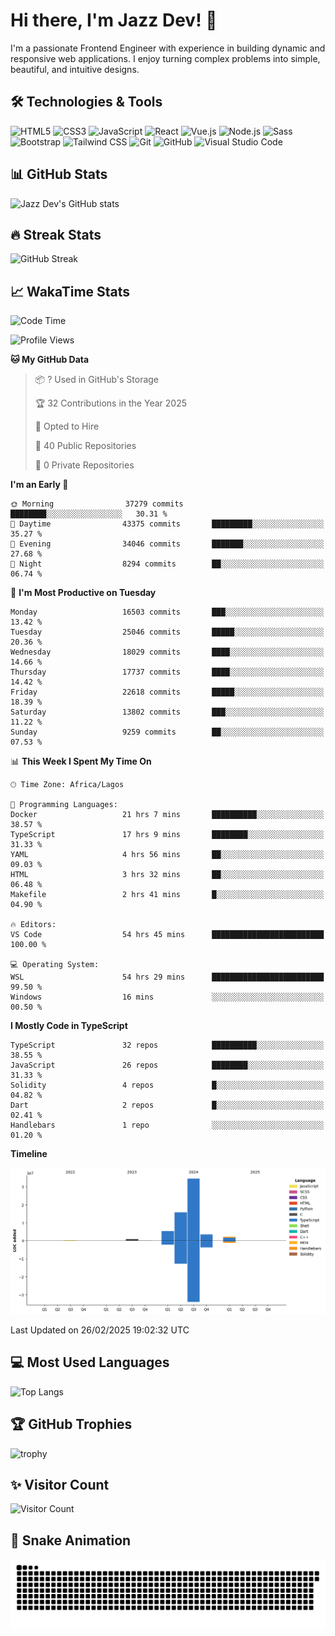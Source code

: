 # Hi there, I'm Jazz Dev! 👋

I'm a passionate Frontend Engineer with experience in building dynamic and responsive web applications. I enjoy turning complex problems into simple, beautiful, and intuitive designs.

## 🛠️ Technologies & Tools

![HTML5](https://img.shields.io/badge/-HTML5-E34F26?style=flat-square&logo=html5&logoColor=white)
![CSS3](https://img.shields.io/badge/-CSS3-1572B6?style=flat-square&logo=css3)
![JavaScript](https://img.shields.io/badge/-JavaScript-F7DF1E?style=flat-square&logo=javascript&logoColor=black)
![React](https://img.shields.io/badge/-React-61DAFB?style=flat-square&logo=react)
![Vue.js](https://img.shields.io/badge/-Vue.js-4FC08D?style=flat-square&logo=vue.js&logoColor=white)
![Node.js](https://img.shields.io/badge/-Node.js-339933?style=flat-square&logo=node.js&logoColor=white)
![Sass](https://img.shields.io/badge/-Sass-CC6699?style=flat-square&logo=sass&logoColor=white)
![Bootstrap](https://img.shields.io/badge/-Bootstrap-563D7C?style=flat-square&logo=bootstrap)
![Tailwind CSS](https://img.shields.io/badge/-Tailwind%20CSS-38B2AC?style=flat-square&logo=tailwind-css&logoColor=white)
![Git](https://img.shields.io/badge/-Git-F05032?style=flat-square&logo=git&logoColor=white)
![GitHub](https://img.shields.io/badge/-GitHub-181717?style=flat-square&logo=github)
![Visual Studio Code](https://img.shields.io/badge/-Visual%20Studio%20Code-007ACC?style=flat-square&logo=visual-studio-code)

## 📊 GitHub Stats

![Jazz Dev's GitHub stats](https://github-readme-stats.vercel.app/api?username=TheJazzDev&show_icons=true&theme=radical)

## 🔥 Streak Stats

![GitHub Streak](https://github-readme-streak-stats.herokuapp.com/?user=TheJazzDev&theme=radical)

## 📈 WakaTime Stats

<!--START_SECTION:waka-->
![Code Time](http://img.shields.io/badge/Code%20Time-2%2C783%20hrs%207%20mins-blue)

![Profile Views](http://img.shields.io/badge/Profile%20Views-46-blue)

**🐱 My GitHub Data** 

> 📦 ? Used in GitHub's Storage 
 > 
> 🏆 32 Contributions in the Year 2025
 > 
> 💼 Opted to Hire
 > 
> 📜 40 Public Repositories 
 > 
> 🔑 0 Private Repositories 
 > 
**I'm an Early 🐤** 

```text
🌞 Morning                37279 commits       ████████░░░░░░░░░░░░░░░░░   30.31 % 
🌆 Daytime                43375 commits       █████████░░░░░░░░░░░░░░░░   35.27 % 
🌃 Evening                34046 commits       ███████░░░░░░░░░░░░░░░░░░   27.68 % 
🌙 Night                  8294 commits        ██░░░░░░░░░░░░░░░░░░░░░░░   06.74 % 
```
📅 **I'm Most Productive on Tuesday** 

```text
Monday                   16503 commits       ███░░░░░░░░░░░░░░░░░░░░░░   13.42 % 
Tuesday                  25046 commits       █████░░░░░░░░░░░░░░░░░░░░   20.36 % 
Wednesday                18029 commits       ████░░░░░░░░░░░░░░░░░░░░░   14.66 % 
Thursday                 17737 commits       ████░░░░░░░░░░░░░░░░░░░░░   14.42 % 
Friday                   22618 commits       █████░░░░░░░░░░░░░░░░░░░░   18.39 % 
Saturday                 13802 commits       ███░░░░░░░░░░░░░░░░░░░░░░   11.22 % 
Sunday                   9259 commits        ██░░░░░░░░░░░░░░░░░░░░░░░   07.53 % 
```


📊 **This Week I Spent My Time On** 

```text
🕑︎ Time Zone: Africa/Lagos

💬 Programming Languages: 
Docker                   21 hrs 7 mins       ██████████░░░░░░░░░░░░░░░   38.57 % 
TypeScript               17 hrs 9 mins       ████████░░░░░░░░░░░░░░░░░   31.33 % 
YAML                     4 hrs 56 mins       ██░░░░░░░░░░░░░░░░░░░░░░░   09.03 % 
HTML                     3 hrs 32 mins       ██░░░░░░░░░░░░░░░░░░░░░░░   06.48 % 
Makefile                 2 hrs 41 mins       █░░░░░░░░░░░░░░░░░░░░░░░░   04.90 % 

🔥 Editors: 
VS Code                  54 hrs 45 mins      █████████████████████████   100.00 % 

💻 Operating System: 
WSL                      54 hrs 29 mins      █████████████████████████   99.50 % 
Windows                  16 mins             ░░░░░░░░░░░░░░░░░░░░░░░░░   00.50 % 
```

**I Mostly Code in TypeScript** 

```text
TypeScript               32 repos            ██████████░░░░░░░░░░░░░░░   38.55 % 
JavaScript               26 repos            ████████░░░░░░░░░░░░░░░░░   31.33 % 
Solidity                 4 repos             █░░░░░░░░░░░░░░░░░░░░░░░░   04.82 % 
Dart                     2 repos             █░░░░░░░░░░░░░░░░░░░░░░░░   02.41 % 
Handlebars               1 repo              ░░░░░░░░░░░░░░░░░░░░░░░░░   01.20 % 
```



**Timeline**

![Lines of Code chart](https://raw.githubusercontent.com/TheJazzDev/TheJazzDev/main/assets/bar_graph.png)


 Last Updated on 26/02/2025 19:02:32 UTC
<!--END_SECTION:waka-->

## 💻 Most Used Languages

![Top Langs](https://github-readme-stats.vercel.app/api/top-langs/?username=TheJazzDev&layout=compact&theme=radical)

## 🏆 GitHub Trophies

![trophy](https://github-profile-trophy.vercel.app/?username=TheJazzDev&theme=radical)

## ✨ Visitor Count

![Visitor Count](https://komarev.com/ghpvc/?username=TheJazzDev&color=blue)

## 🐍 Snake Animation

![GitHub Snake Animation](https://github.com/TheJazzDev/TheJazzDev/blob/output/github-contribution-grid-snake.svg)

